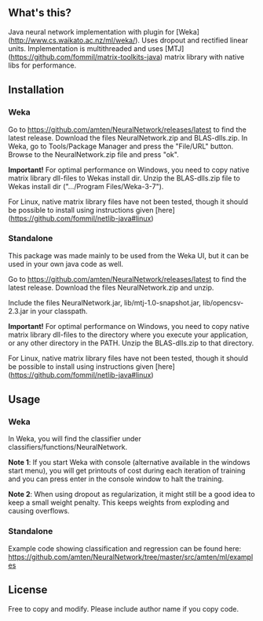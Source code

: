 
## What's this?

Java neural network implementation with plugin for [Weka] (http://www.cs.waikato.ac.nz/ml/weka/). Uses dropout and rectified linear units. Implementation is multithreaded and uses [MTJ] (https://github.com/fommil/matrix-toolkits-java) matrix library with native libs for performance.

## Installation

### Weka

Go to https://github.com/amten/NeuralNetwork/releases/latest to find the latest release. Download the files NeuralNetwork.zip and BLAS-dlls.zip. 
In Weka, go to Tools/Package Manager and press the "File/URL" button. Browse to the NeuralNetwork.zip file and press "ok".

**Important!** For optimal performance on Windows, you need to copy native matrix library dll-files to Wekas install dir.
Unzip the BLAS-dlls.zip file to Wekas install dir (".../Program Files/Weka-3-7").

For Linux, native matrix library files have not been tested, though it should be possible to install using instructions given [here] (https://github.com/fommil/netlib-java#linux)

### Standalone

This package was made mainly to be used from the Weka UI, but it can be used in your own java code as well.

Go to https://github.com/amten/NeuralNetwork/releases/latest to find the latest release. Download the files NeuralNetwork.zip and unzip. 

Include the files NeuralNetwork.jar, lib/mtj-1.0-snapshot.jar, lib/opencsv-2.3.jar in your classpath.

**Important!** For optimal performance on Windows, you need to copy native matrix library dll-files to the directory where you execute your application, or any other directory in the PATH.
Unzip the BLAS-dlls.zip to that directory.

For Linux, native matrix library files have not been tested, though it should be possible to install using instructions given [here] (https://github.com/fommil/netlib-java#linux)

## Usage

### Weka

In Weka, you will find the classifier under classifiers/functions/NeuralNetwork.

**Note 1**: If you start Weka with console (alternative available in the windows start menu), you will get printouts of cost during each iteration of training and you can press enter in the console window to halt the training.

**Note 2**: When using dropout as regularization, it might still be a good idea to keep a small weight penalty. This keeps weights from exploding and causing overflows.

### Standalone

Example code showing classification and regression can be found here:
https://github.com/amten/NeuralNetwork/tree/master/src/amten/ml/examples


## License

Free to copy and modify. Please include author name if you copy code.
